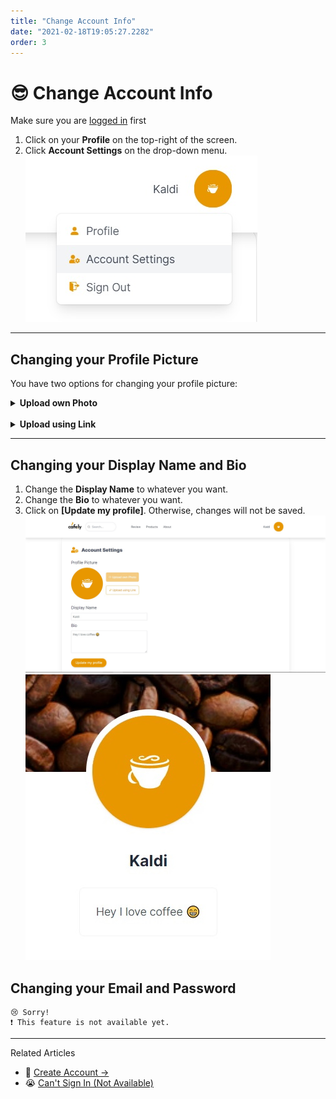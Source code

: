 ```yaml
---
title: "Change Account Info"
date: "2021-02-18T19:05:27.2282"
order: 3
---
```


# 😎 Change Account Info

Make sure you are [logged in](/manual/LoggingIn) first

1. Click on your **Profile** on the top-right of the screen.
2. Click **Account Settings** on the drop-down menu.
   ![ChangingAccountInfo](https://raw.githubusercontent.com/seajayrubynose/cafely-pictures/master/manual_images/changingaccountinfo_0.jpg)

---

## Changing your Profile Picture

You have two options for changing your profile picture:

<!-- - [Upload own Photo](#upload_own_photo) - you can upload a file from your device and into our database.
- [Upload using Link](#upload_using_link) - you can get an "image" link from the internet and paste it. -->

<details>
   <summary style={{fontSize: "1.3rem"}}><b>Upload own Photo</b></summary>
   
   You can upload a file from your device and into our database.

   <ol>
      <li>Click on <b>[Upload own Photo]</b></li>
      <li>Choose a photo you want from the files on your device.</li>
      <li>Once the photo is uploaded, your profile picture is already updated. No need to press Update my profile.</li>
   </ol>

</details>

<br />

<details>
   <summary style={{fontSize: "1.3rem"}}><b>Upload using Link</b></summary>
   
   You can get an "image" link from the internet and simply paste it on our site!

   <ol>
      <li>Copy an image link from the internet <i>(.jpg, .png, etc.)</i></li>
      <img src="https://raw.githubusercontent.com/seajayrubynose/cafely-pictures/master/manual_images/changingaccountinfo_3.jpg" /> 
      <li>Click on <b>[Upload using Link]</b></li>
      <li>Paste the link you copied and press <b>[Save]</b></li>
      <img src="https://raw.githubusercontent.com/seajayrubynose/cafely-pictures/master/manual_images/changingaccountinfo_4.jpg" />
      <li>Press <b>[Update my profile]</b>, otherwise your changes will not be saved.</li>
      <img src="https://raw.githubusercontent.com/seajayrubynose/cafely-pictures/master/manual_images/changingaccountinfo_5.jpg" />
   </ol>
</details>

<!-- ### <a name="upload_own_photo" style={{textDecoration: "none"}}>Upload own Photo</a> -->

<!-- ### <a name="upload_using_link" style={{textDecoration: "none"}}>Upload using Link</a> -->

---

## Changing your Display Name and Bio

1.  Change the **Display Name** to whatever you want.
2.  Change the **Bio** to whatever you want.
3.  Click on **[Update my profile]**. Otherwise, changes will not be saved.
    ![ChangingAccountInfo](https://raw.githubusercontent.com/seajayrubynose/cafely-pictures/master/manual_images/changingaccountinfo_1.jpg)
    ![ChangingAccountInfo](https://raw.githubusercontent.com/seajayrubynose/cafely-pictures/master/manual_images/changingaccountinfo_2.jpg)

## Changing your Email and Password

```
😢 Sorry!
❗ This feature is not available yet.
```

---

Related Articles

- 🤩 [Create Account &rarr;](/manual/CreatingAccount)
- 😭 [Can't Sign In (Not Available)](/manual/CantSignIn)
